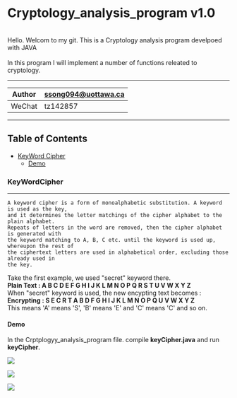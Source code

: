Cryptology_analysis_program v1.0
================================

<br>Hello. Welcom to my git. This is a Cryptology analysis program develpoed with JAVA<br/>
<br>In this program I will implement a number of functions releated to cryptology.<br/>


****
	
|Author|ssong094@uottawa.ca|
|---|---
|WeChat|tz142857


****
## Table of Contents
* [KeyWord Cipher](#KeyWordCipher)
    * [Demo](#Demo)
   
### KeyWordCipher
------------------
```
A keyword cipher is a form of monoalphabetic substitution. A keyword is used as the key,   
and it determines the letter matchings of the cipher alphabet to the plain alphabet.   
Repeats of letters in the word are removed, then the cipher alphabet is generated with   
the keyword matching to A, B, C etc. until the keyword is used up, whereupon the rest of   
the ciphertext letters are used in alphabetical order, excluding those already used in   
the key.  
```
  Take the first example, we used "secret" keyword there.  
  **Plain Text : A B C D E F G H I J K L M N O P Q R S T U V W X Y Z**  
  When "secret" keyword is used, the new encypting text becomes :  
  **Encrypting : S E C R T A B D F G H I J K L M N O P Q U V W X Y Z**  
  This means 'A' means 'S', 'B' means 'E' and 'C' means 'C' and so on.  

#### Demo

In the Crptplogyy_analysis_program file. compile ****keyCipher.java**** and run ****keyCipher****.  



![](https://secureservercdn.net/198.71.233.47/k3x.d37.myftpupload.com/wp-content/uploads/2020/08/WeChat-Screenshot_20200804035442.png)  

![](https://secureservercdn.net/198.71.233.47/k3x.d37.myftpupload.com/wp-content/uploads/2020/08/WeChat-Screenshot_20200804035412.png?time=1596528811)  

![](https://secureservercdn.net/198.71.233.47/k3x.d37.myftpupload.com/wp-content/uploads/2020/08/WeChat-Screenshot_20200804035344.png?time=1596528811)  


